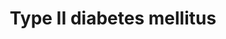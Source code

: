 ---
annotations:
- id: DOID:4195
  parent: disease of metabolism
  type: Disease Ontology
  value: hyperglycemia
- id: CL:0000169
  parent: native cell
  type: Cell Type Ontology
  value: type B pancreatic cell
- id: PW:0000208
  parent: disease pathway
  type: Pathway Ontology
  value: type 2 diabetes mellitus pathway
- id: PW:0000013
  parent: disease pathway
  type: Pathway Ontology
  value: disease pathway
- id: DOID:9351
  parent: disease of metabolism
  type: Disease Ontology
  value: diabetes mellitus
authors:
- Anku
- Khanspers
- MaintBot
- Evelo
- AlexanderPico
- Ddigles
- Mkutmon
- DeSl
- Ssd1805
- Egonw
citedin:
- link: PMC7925531
- link: PMC7439438
description: 'Insulin resistance is strongly associated with type II diabetes. "Diabetogenic"
  factors including FFA, TNFalpha and cellular stress induce insulin resistance through
  inhibition of IRS1 functions. Serine/threonine phosphorylation, interaction with
  SOCS, regulation of the expression, modification of the cellular localization, and
  degradation represent the molecular mechanisms stimulated by them. Various kinases
  (ERK, JNK, IKKbeta, PKCzeta, PKCtheta and mTOR) are involved in this process.  The
  development of type II diabetes requires impaired beta-cell function. Chronic hyperglycemia
  has been shown to induce multiple defects in beta-cells. Hyperglycemia has been
  proposed to lead to large amounts of reactive oxygen species (ROS) in beta-cells,
  with subsequent damage to cellular components including PDX-1. Loss of PDX-1, a
  critical regulator of insulin promoter activity, has also been proposed as an important
  mechanism leading to beta-cell dysfunction.   Although there is little doubt as
  to the importance of genetic factors in type II diabetes, genetic analysis is difficult
  due to complex interaction among multiple susceptibility genes and between genetic
  and environmental factors. Genetic studies have therefore given very diverse results.
  Kir6.2 and IRS are two of the candidate genes. It is known that Kir6.2 and IRS play
  central roles in insulin secretion and insulin signal transmission, respectively.  Source:
  [http://www.kegg.jp/dbget-bin/www_bget?pathway+map04930 KEGG]  Proteins on this
  pathway have targeted assays available via the [https://assays.cancer.gov/available_assays?wp_id=WP1584
  CPTAC Assay Portal].'
last-edited: 2020-07-24
ndex: 19435c0e-8b63-11eb-9e72-0ac135e8bacf
organisms:
- Homo sapiens
redirect_from:
- /index.php/Pathway:WP1584
- /instance/WP1584
- /instance/WP1584_rr122869
revision: r122869
schema-jsonld:
- '@context': https://schema.org/
  '@id': https://wikipathways.github.io/pathways/WP1584.html
  '@type': Dataset
  creator:
    '@type': Organization
    name: WikiPathways
  description: 'Insulin resistance is strongly associated with type II diabetes. "Diabetogenic"
    factors including FFA, TNFalpha and cellular stress induce insulin resistance
    through inhibition of IRS1 functions. Serine/threonine phosphorylation, interaction
    with SOCS, regulation of the expression, modification of the cellular localization,
    and degradation represent the molecular mechanisms stimulated by them. Various
    kinases (ERK, JNK, IKKbeta, PKCzeta, PKCtheta and mTOR) are involved in this process.  The
    development of type II diabetes requires impaired beta-cell function. Chronic
    hyperglycemia has been shown to induce multiple defects in beta-cells. Hyperglycemia
    has been proposed to lead to large amounts of reactive oxygen species (ROS) in
    beta-cells, with subsequent damage to cellular components including PDX-1. Loss
    of PDX-1, a critical regulator of insulin promoter activity, has also been proposed
    as an important mechanism leading to beta-cell dysfunction.   Although there is
    little doubt as to the importance of genetic factors in type II diabetes, genetic
    analysis is difficult due to complex interaction among multiple susceptibility
    genes and between genetic and environmental factors. Genetic studies have therefore
    given very diverse results. Kir6.2 and IRS are two of the candidate genes. It
    is known that Kir6.2 and IRS play central roles in insulin secretion and insulin
    signal transmission, respectively.  Source: [http://www.kegg.jp/dbget-bin/www_bget?pathway+map04930
    KEGG]  Proteins on this pathway have targeted assays available via the [https://assays.cancer.gov/available_assays?wp_id=WP1584
    CPTAC Assay Portal].'
  keywords:
  - ''
  - ADIPO
  - ATP
  - Ca2+
  - ERK
  - GK
  - GLUT2
  - GLUT4
  - Glucose
  - IKK
  - INS
  - INSR
  - IRS
  - JNK
  - Kir6.2
  - MafA
  - P13K
  - PDX-1
  - PRKCZ
  - PYK
  - Pyruvate
  - SOCS
  - SURF1
  - TNF alpha
  - VDCC
  - mTOR
  license: CC0
  name: Type II diabetes mellitus
seo: CreativeWork
title: Type II diabetes mellitus
wpid: WP1584
---